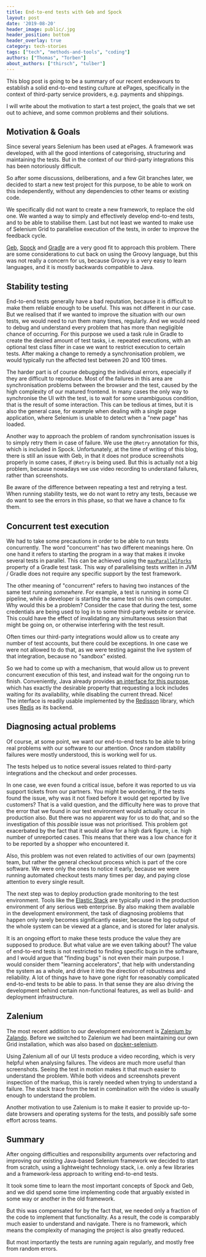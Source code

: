 ```yaml
---
title: End-to-end tests with Geb and Spock
layout: post
date: '2019-08-20'
header_image: public/.jpg
header_position: bottom
header_overlay: true
category: tech-stories
tags: ["tech", "methods-and-tools", "coding"]
authors: ["Thomas", "Torben"]
about_authors: ["thirsch", "tulber"]
---
```


This blog post is going to be a summary of our recent endeavours to establish a solid end-to-end testing culture at ePages,
specifically in the context of third-party service providers, e.g. payments and shippings.

I will write about the motivation to start a test project, the goals that we set out to achieve, and some common problems
and their solutions.


## Motivation & Goals

Since several years Selenium has been used at ePages. A framework was developed, with all the good intentions of categorising,
structuring and maintaining the tests. But in the context of our third-party integrations this has been notoriously difficult.

So after some discussions, deliberations, and a few Git branches later, we decided to start a new test project for this purpose,
to be able to work on this independently, without any dependencies to other teams or existing code.

We specifically did not want to create a new framework, to replace the old one.
We wanted a way to simply and effectively develop end-to-end tests, and to be able to stabilise them.
Last but not least we wanted to make use of Selenium Grid to parallelise execution of the tests, in order to improve the feedback
cycle.

[Geb](https://gebish.org/), [Spock](http://spockframework.org/) and [Gradle](https://gradle.org/) are a very good fit to approach
this problem. There are some considerations to cut back on using the Groovy language, but this was not really a concern for us,
because Groovy is a very easy to learn languages, and it is mostly backwards compatible to Java.


## Stability testing

End-to-end tests generally have a bad reputation, because it is difficult to make them reliable enough to be useful. This was not
different in our case.
But we realised that if we wanted to improve the situation with our own tests, we would need to run them many times, regularly.
And we would need to debug and understand every problem that has more than negligible chance of occurring.
For this purpose we used a task rule in Gradle to create the desired amount of test tasks, i.e. repeated executions, with an
optional test class filter in case we want to restrict execution to certain tests. After making a change to remedy a synchronisation
problem, we would typically run the affected test between 20 and 100 times.

The harder part is of course debugging the individual errors, especially if they are difficult to reproduce. Most of the
failures in this area are synchronisation problems between the browser and the test, caused by the high complexity of our matured frontend.
In many cases the only way to synchronise the UI with the test, is to wait for some unambiguous condition, that is the result
of some interaction. This can be tedious at times, but it is also the general case, for example when dealing with a single page
application, where Selenium is unable to detect when a "new page" has loaded.

Another way to approach the problem of random synchronisation issues is to simply retry them in case of failure.
We use the `@Retry` annotation for this, which is included in Spock. Unfortunately, at the time of writing of this blog, there is
still an issue with Geb, in that it does not produce screenshots properly in some cases, if `@Retry` is being used. But this is
actually not a big problem, because nowadays we use video recording to understand failures, rather than screenshots.

Be aware of the difference between repeating a test and retrying a test. When running stability tests, we do not want to retry any
tests, because we do want to see the errors in this phase, so that we have a chance to fix them.


## Concurrent test execution

We had to take some precautions in order to be able to run tests concurrently.
The word "concurrent" has two different meanings here. On one hand it refers to starting the program in a way that makes it invoke
several tests in parallel. This can be achieved using the [`maxParallelForks`](https://docs.gradle.org/current/dsl/org.gradle.api.tasks.testing.Test.html#org.gradle.api.tasks.testing.Test:maxParallelForks) property of a Gradle test task.
This way of parallelising tests written in JVM / Gradle does not require any specific support by the test framework.

The other meaning of "concurrent" refers to having two instances of the same test running *somewhere*.
For example, a test is running in some CI pipeline, while a developer is starting the same test on his own computer.
Why would this be a problem?
Consider the case that during the test, some credentials are being used to log in to some third-party website or service. This could
have the effect of invalidating any simultaneous session that might be going on, or otherwise interfering with the test result.

Often times our third-party integrations would allow us to create any number of test accounts, but there could be exceptions.
In one case we were not allowed to do that, as we were testing against the live system of that integration, because no "sandbox" existed.

So we had to come up with a mechanism, that would allow us to prevent concurrent execution of this test, and instead wait for the
ongoing run to finish. Conveniently, Java already provides [an interface for this purpose](https://docs.oracle.com/javase/7/docs/api/java/util/concurrent/locks/Lock.html), which has exactly the desirable property that requesting a lock includes waiting for its availability, while
disabling the current thread. Nice!  
The interface is readily usable implemented by the [Redisson](https://github.com/redisson/redisson) library, which uses [Redis](https://redislabs.com/why-redis/) as its backend.


## Diagnosing actual problems

Of course, at some point, we want our end-to-end tests to be able to bring real problems with our software to our attention.
Once random stability failures were mostly understood, this is working well for us.

The tests helped us to notice several issues related to third-party integrations and the checkout and order processes.

In one case, we even found a critical issue, before it was reported to us via support tickets from our partners. You might be
wondering, if the tests found the issue, why was it not fixed before it would get reported by live customers?
That is a valid question, and the difficulty here was to prove that the error that we found in our test environment would actually
occur in production also. But there was no apparent way for us to do that, and so the investigation of this *possible* issue was
not prioritised. This problem got exacerbated by the fact that it would allow for a high dark figure, i.e. high number
of unreported cases. This means that there was a low chance for it to be reported by a shopper who encountered it.

Also, this problem was not even related to activities of our own (payments) team, but rather the general checkout process which
is part of the core software. We were only the ones to notice it early, because we were running automated checkout tests many
times per day, and paying close attention to every single result.

The next step was to deploy production grade monitoring to the test environment. Tools like the [Elastic Stack](https://www.elastic.co/what-is/elk-stack)
are typically used in the production environment of any serious web enterprise. By also making them available in the development
environment, the task of diagnosing problems that happen only rarely becomes significantly easier, because the log output
of the whole system can be viewed at a glance, and is stored for later analysis.

It is an ongoing effort to make these tests produce the value they are supposed to produce. But what value are we even talking about?
The value of end-to-end tests is not restricted to finding specific bugs in the software, and I would argue that "finding bugs" is
not even their main purpose.
I would consider them "learning accelerators", that help with understanding the system as a whole, and drive it into the direction
of robustness and reliability. A lot of things have to have gone right for reasonably complicated end-to-end tests to be able to pass.
In that sense they are also driving the development behind certain non-functional features, as well as build- and deployment infrastructure.


## Zalenium

The most recent addition to our development environment is [Zalenium by Zalando](https://opensource.zalando.com/zalenium/). Before we
switched to Zalenium we had been maintaining our own Grid installation, which was also based on [docker-selenium](https://github.com/SeleniumHQ/docker-selenium).

Using Zalenium all of our UI tests produce a video recording, which is very helpful when analysing failures. The videos are much more
useful than screenshots. Seeing the test in motion makes it that much easier to understand the problem. While both videos and screenshots
prevent inspection of the markup, this is rarely needed when trying to understand a failure. The stack trace from the test in
combination with the video is usually enough to understand the problem.

Another motivation to use Zalenium is to make it easier to provide up-to-date browsers and operating systems for the tests, and possibly
safe some effort across teams.


## Summary

After ongoing difficulties and responsibility arguments over refactoring and improving our existing Java-based Selenium framework
we decided to start from scratch, using a lightweight technology stack, i.e. only a few libraries and a framework-less approach to writing
end-to-end tests.

It took some time to learn the most important concepts of Spock and Geb, and we did spend some time implementing code that arguably existed
in some way or another in the old framework.

But this was compensated for by the fact that, we needed only a fraction of the code to implement that functionality. As a result,
the code is comparably much easier to understand and navigate. There is no framework, which means the complexity of managing the project
is also greatly reduced.

But most importantly the tests are running again regularly, and mostly free from random errors.
